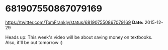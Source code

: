 # 681907550867079169
https://twitter.com/TomFrankly/status/681907550867079169
**Date:** 2015-12-29

Heads up: This week's video will be about saving money on textbooks. Also, it'll be out tomorrow :)
